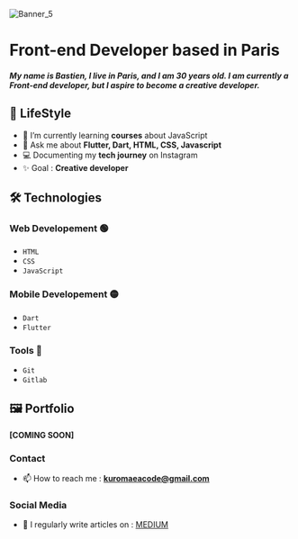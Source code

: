 ![Banner_5](https://github.com/Kuromaea/Kuromaea/assets/41955164/aa4fc5f0-169a-4e1f-b8e0-f3e757f65081)

# Front-end Developer based in Paris

##### My name is Bastien, I live in Paris, and I am 30 years old. I am currently a Front-end developer, but I aspire to become a creative developer.

## 🔄 LifeStyle

- 🌱 I’m currently learning **courses** about JavaScript
- 💬 Ask me about **Flutter, Dart, HTML, CSS, Javascript**
- 💻 Documenting my **tech journey** on Instagram  
- ✨ Goal : **Creative developer**

## 🛠 Technologies

### Web Developement 🟢

- <code>HTML</code>
- <code>CSS</code>
- <code>JavaScript</code>

### Mobile Developement 🟡

- <code>Dart</code>
- <code>Flutter</code>

### Tools 🔵

- <code>Git</code>
- <code>Gitlab</code>

## 🖼 Portfolio

**[COMING SOON]**

### Contact

- 📫 How to reach me : **kuromaeacode@gmail.com**

### Social Media

- 📝 I regularly write articles on : [MEDIUM](https://medium.com/@kuromaea)
